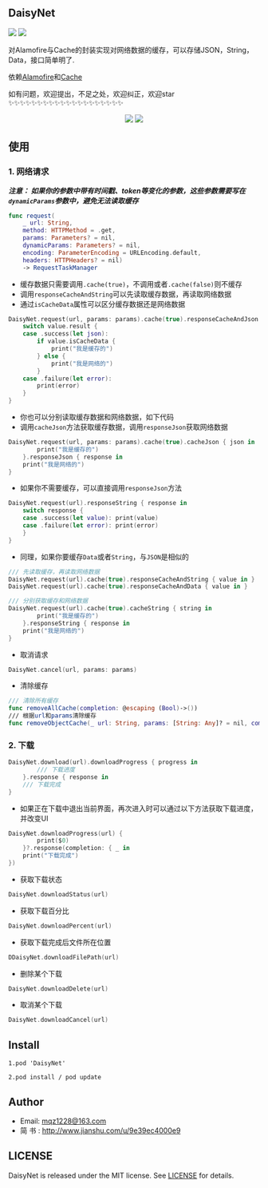 
## DaisyNet

![](https://img.shields.io/badge/support-swift%204%2B-green.svg)   ![](https://img.shields.io/cocoapods/v/DaisyNet.svg?style=flat)

对Alamofire与Cache的封装实现对网络数据的缓存，可以存储JSON，String，Data，接口简单明了.

依赖[Alamofire](https://github.com/Alamofire/Alamofire)和[Cache](https://github.com/hyperoslo/Cache)

如有问题，欢迎提出，不足之处，欢迎纠正，欢迎star ✨✨✨✨✨✨✨✨✨✨✨✨✨✨✨✨✨✨✨✨

<p align="center">
<img src="https://github.com/MQZHot/DaisyNet/raw/master/Picture/get.gif">
<img src="https://github.com/MQZHot/DaisyNet/raw/master/Picture/download.gif">
</p>

## 使用

### 1. 网络请求

***注意： 如果你的参数中带有时间戳、token等变化的参数，这些参数需要写在`dynamicParams`参数中，避免无法读取缓存***
```swift
func request(
    _ url: String,
    method: HTTPMethod = .get,
    params: Parameters? = nil,
    dynamicParams: Parameters? = nil,
    encoding: ParameterEncoding = URLEncoding.default,
    headers: HTTPHeaders? = nil)
    -> RequestTaskManager
```

* 缓存数据只需要调用`.cache(true)`，不调用或者`.cache(false)`则不缓存
* 调用`responseCacheAndString`可以先读取缓存数据，再读取网络数据
* 通过`isCacheData`属性可以区分缓存数据还是网络数据
```swift
DaisyNet.request(url, params: params).cache(true).responseCacheAndJson { value in
    switch value.result {
    case .success(let json):
        if value.isCacheData {
            print("我是缓存的")
        } else {
            print("我是网络的")
        }
    case .failure(let error):
        print(error)
    }
}
```

* 你也可以分别读取缓存数据和网络数据，如下代码
* 调用`cacheJson`方法获取缓存数据，调用`responseJson`获取网络数据

```swift
DaisyNet.request(url, params: params).cache(true).cacheJson { json in
        print("我是缓存的")
    }.responseJson { response in
    print("我是网络的")
}
```
* 如果你不需要缓存，可以直接调用`responseJson`方法
```swift
DaisyNet.request(url).responseString { response in
    switch response {
    case .success(let value): print(value)
    case .failure(let error): print(error)
    }
}
```

* 同理，如果你要缓存`Data`或者`String`，与`JSON`是相似的
```swift
/// 先读取缓存，再读取网络数据
DaisyNet.request(url).cache(true).responseCacheAndString { value in }
DaisyNet.request(url).cache(true).responseCacheAndData { value in }
```
```swift
/// 分别获取缓存和网络数据
DaisyNet.request(url).cache(true).cacheString { string in
        print("我是缓存的")
    }.responseString { response in
    print("我是网络的")
}
```
* 取消请求
```swift
DaisyNet.cancel(url, params: params)
```

* 清除缓存
```swift
/// 清除所有缓存
func removeAllCache(completion: @escaping (Bool)->())
/// 根据url和params清除缓存
func removeObjectCache(_ url: String, params: [String: Any]? = nil, completion: @escaping (Bool)->())
```

### 2. 下载

```swift
DaisyNet.download(url).downloadProgress { progress in
        /// 下载进度
    }.response { response in
    /// 下载完成
}
```
* 如果正在下载中退出当前界面，再次进入时可以通过以下方法获取下载进度，并改变UI
```swift
DaisyNet.downloadProgress(url) {
        print($0)
    }?.response(completion: { _ in
    print("下载完成")
})
```
* 获取下载状态
```swift
DaisyNet.downloadStatus(url)
```

* 获取下载百分比
```swift
DaisyNet.downloadPercent(url)
```

* 获取下载完成后文件所在位置
```swift
DDaisyNet.downloadFilePath(url)
```

* 删除某个下载
```swift
DaisyNet.downloadDelete(url)
```

* 取消某个下载
```swift
DaisyNet.downloadCancel(url)
```

## Install
```
1.pod 'DaisyNet'

2.pod install / pod update
```

## Author

* Email: mqz1228@163.com
* 简 书 : http://www.jianshu.com/u/9e39ec4000e9

## LICENSE

DaisyNet is released under the MIT license. See [LICENSE](https://github.com/MQZHot/DaisyNet/blob/master/LICENSE) for details.

